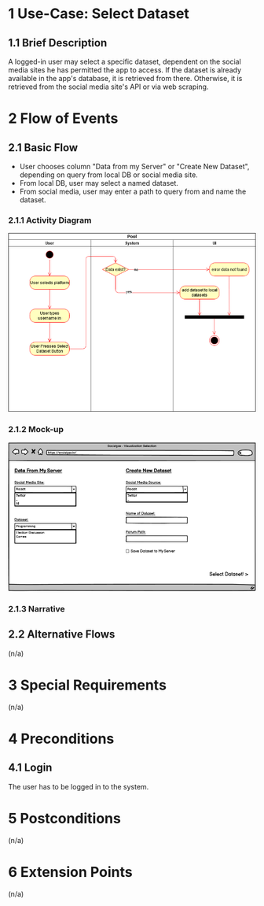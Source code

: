 # 1 Use-Case: Select Dataset

## 1.1 Brief Description

A logged-in user may select a specific dataset, dependent on the social media sites he has permitted the app to access.
If the dataset is already available in the app's database, it is retrieved from there.
Otherwise, it is retrieved from the social media site's API or via web scraping.

# 2 Flow of Events

## 2.1 Basic Flow

- User chooses column "Data from my Server" or "Create New Dataset", depending on query from local DB or social media site.
- From local DB, user may select a named dataset.
- From social media, user may enter a path to query from and name the dataset.

### 2.1.1 Activity Diagram

![Select Dataset Activity Diagram](../imgs/ActivityChartSelectDataset.png)

### 2.1.2 Mock-up

![Select Dataset Form Wireframe](../imgs/viz_selectDataset_mockup.png)

### 2.1.3 Narrative

## 2.2 Alternative Flows

(n/a)

# 3 Special Requirements

(n/a)

# 4 Preconditions

## 4.1 Login

The user has to be logged in to the system.

# 5 Postconditions

(n/a)
 
# 6 Extension Points

(n/a)
